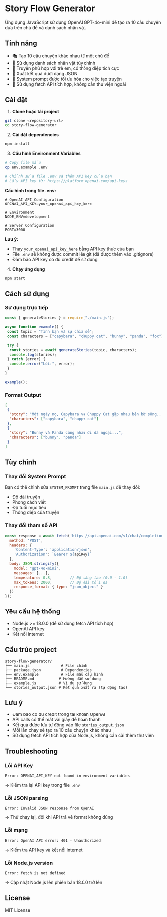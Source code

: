 # Story Flow Generator

Ứng dụng JavaScript sử dụng OpenAI GPT-4o-mini để tạo ra 10 câu chuyện dựa trên chủ đề và danh sách nhân vật.

## Tính năng

- 🎭 Tạo 10 câu chuyện khác nhau từ một chủ đề
- 👥 Sử dụng danh sách nhân vật tùy chỉnh
- 📖 Truyện phù hợp với trẻ em, có thông điệp tích cực
- 💾 Xuất kết quả dưới dạng JSON
- 🎨 System prompt được tối ưu hóa cho việc tạo truyện
- 🚀 Sử dụng fetch API tích hợp, không cần thư viện ngoài

## Cài đặt

1. **Clone hoặc tải project**

```bash
git clone <repository-url>
cd story-flow-generator
```

2. **Cài đặt dependencies**

```bash
npm install
```

3. **Cấu hình Environment Variables**

```bash
# Copy file mẫu
cp env.example .env

# Chỉnh sửa file .env và thêm API key của bạn
# Lấy API key từ: https://platform.openai.com/api-keys
```

**Cấu hình trong file .env:**

```env
# OpenAI API Configuration
OPENAI_API_KEY=your_openai_api_key_here

# Environment
NODE_ENV=development

# Server Configuration
PORT=3000
```

**Lưu ý:**

- Thay `your_openai_api_key_here` bằng API key thực của bạn
- File `.env` sẽ không được commit lên git (đã được thêm vào .gitignore)
- Đảm bảo API key có đủ credit để sử dụng

4. **Chạy ứng dụng**

```bash
npm start
```

## Cách sử dụng

### Sử dụng trực tiếp

```javascript
const { generateStories } = require("./main.js");

async function example() {
 const topic = "Tình bạn và sự chia sẻ";
 const characters = ["capybara", "chuppy cat", "bunny", "panda", "fox"];

 try {
  const stories = await generateStories(topic, characters);
  console.log(stories);
 } catch (error) {
  console.error("Lỗi:", error);
 }
}

example();
```

### Format Output

```json
[
 {
  "story": "Một ngày nọ, Capybara và Chuppy Cat gặp nhau bên bờ sông...",
  "characters": ["capybara", "chuppy cat"]
 },
 {
  "story": "Bunny và Panda cùng nhau đi dã ngoại...",
  "characters": ["bunny", "panda"]
 }
]
```

## Tùy chỉnh

### Thay đổi System Prompt

Bạn có thể chỉnh sửa `SYSTEM_PROMPT` trong file `main.js` để thay đổi:

- Độ dài truyện
- Phong cách viết
- Độ tuổi mục tiêu
- Thông điệp của truyện

### Thay đổi tham số API

```javascript
const response = await fetch('https://api.openai.com/v1/chat/completions', {
  method: 'POST',
  headers: {
    'Content-Type': 'application/json',
    'Authorization': `Bearer ${apiKey}`
  },
  body: JSON.stringify({
    model: "gpt-4o-mini",
    messages: [...],
    temperature: 0.8,        // Độ sáng tạo (0.0 - 1.0)
    max_tokens: 2000,        // Độ dài tối đa
    response_format: { type: "json_object" }
  })
});
```

## Yêu cầu hệ thống

- Node.js >= 18.0.0 (để sử dụng fetch API tích hợp)
- OpenAI API key
- Kết nối internet

## Cấu trúc project

```
story-flow-generator/
├── main.js              # File chính
├── package.json         # Dependencies
├── env.example          # File mẫu cấu hình
├── README.md           # Hướng dẫn sử dụng
├── example.js          # Ví dụ sử dụng
└── stories_output.json # Kết quả xuất ra (tự động tạo)
```

## Lưu ý

- Đảm bảo có đủ credit trong tài khoản OpenAI
- API calls có thể mất vài giây để hoàn thành
- Kết quả được lưu tự động vào file `stories_output.json`
- Mỗi lần chạy sẽ tạo ra 10 câu chuyện khác nhau
- Sử dụng fetch API tích hợp của Node.js, không cần cài thêm thư viện

## Troubleshooting

### Lỗi API Key

```
Error: OPENAI_API_KEY not found in environment variables
```

→ Kiểm tra lại API key trong file `.env`

### Lỗi JSON parsing

```
Error: Invalid JSON response from OpenAI
```

→ Thử chạy lại, đôi khi API trả về format không đúng

### Lỗi mạng

```
Error: OpenAI API error: 401 - Unauthorized
```

→ Kiểm tra API key và kết nối internet

### Lỗi Node.js version

```
Error: fetch is not defined
```

→ Cập nhật Node.js lên phiên bản 18.0.0 trở lên

## License

MIT License

